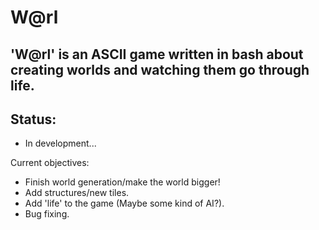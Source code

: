 # W@rl
## 'W@rl' is an ASCII game written in bash about creating worlds and watching them go through life.

## Status: 
- In development...

Current objectives:
- Finish world generation/make the world bigger!
- Add structures/new tiles.
- Add 'life' to the game (Maybe some kind of AI?).
- Bug fixing.
